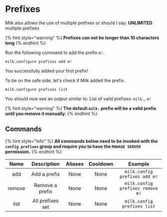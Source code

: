 # Prefixes

Milk also allows the use of multiple prefixes or should I say: **UNLIMITED** multiple prefixes

{% hint style="warning" %}
**Prefixes can not be longer than 10 characters long**
{% endhint %}

Run the following command to add the prefix `m!`.

```text
milk.configure prefixes add m!
```

You successfully added your first prefix!

To be on the safe side, let's check if Milk added the prefix.

```text
milk.configure prefixes list
```

You should now see an output similar to: List of valid prefixes: `milk.`, `m!`

{% hint style="warning" %}
**The default `milk.` prefix will be a valid prefix until you remove it manually.**
{% endhint %}

## Commands

{% hint style="info" %}
**All commands below need to be invoked with the `config prefixes` group and require you to have the `MANAGE SERVER` permission.**
{% endhint %}

| Name | Description | Aliases | Cooldown | Example |
| :---: | :---: | :---: | :---: | :---: |
| add | Add a prefix | None | None | `milk.config prefixes add m!` |
| remove | Remove a prefix | None | None | `milk.config prefixes remove m!` |
| list | All prefixes set | None | None | `milk.config prefixes list` |

